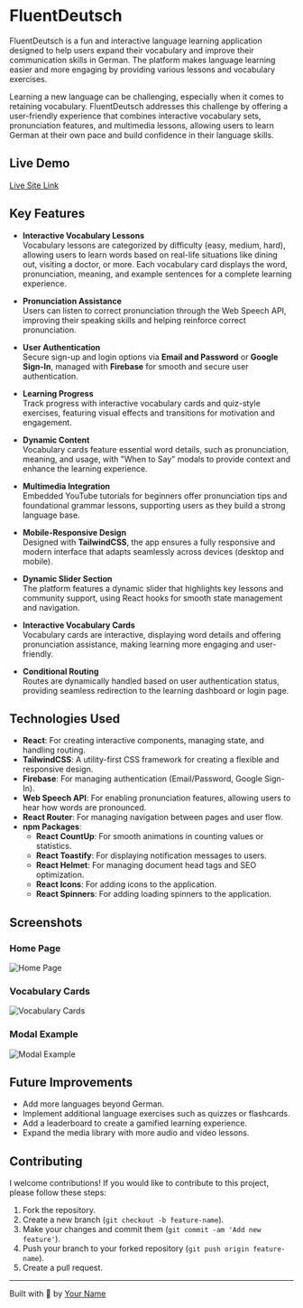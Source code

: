 # FluentDeutsch

FluentDeutsch is a fun and interactive language learning application designed to help users expand their vocabulary and improve their communication skills in German. The platform makes language learning easier and more engaging by providing various lessons and vocabulary exercises.

Learning a new language can be challenging, especially when it comes to retaining vocabulary. FluentDeutsch addresses this challenge by offering a user-friendly experience that combines interactive vocabulary sets, pronunciation features, and multimedia lessons, allowing users to learn German at their own pace and build confidence in their language skills.

## Live Demo

[Live Site Link](https://fluent-deutsch.web.app/)

## Key Features

- **Interactive Vocabulary Lessons**  
  Vocabulary lessons are categorized by difficulty (easy, medium, hard), allowing users to learn words based on real-life situations like dining out, visiting a doctor, or more. Each vocabulary card displays the word, pronunciation, meaning, and example sentences for a complete learning experience.

- **Pronunciation Assistance**  
  Users can listen to correct pronunciation through the Web Speech API, improving their speaking skills and helping reinforce correct pronunciation.

- **User Authentication**  
  Secure sign-up and login options via **Email and Password** or **Google Sign-In**, managed with **Firebase** for smooth and secure user authentication.

- **Learning Progress**  
  Track progress with interactive vocabulary cards and quiz-style exercises, featuring visual effects and transitions for motivation and engagement.

- **Dynamic Content**  
  Vocabulary cards feature essential word details, such as pronunciation, meaning, and usage, with "When to Say" modals to provide context and enhance the learning experience.

- **Multimedia Integration**  
  Embedded YouTube tutorials for beginners offer pronunciation tips and foundational grammar lessons, supporting users as they build a strong language base.

- **Mobile-Responsive Design**  
  Designed with **TailwindCSS**, the app ensures a fully responsive and modern interface that adapts seamlessly across devices (desktop and mobile).

- **Dynamic Slider Section**  
  The platform features a dynamic slider that highlights key lessons and community support, using React hooks for smooth state management and navigation.

- **Interactive Vocabulary Cards**  
  Vocabulary cards are interactive, displaying word details and offering pronunciation assistance, making learning more engaging and user-friendly.

- **Conditional Routing**  
  Routes are dynamically handled based on user authentication status, providing seamless redirection to the learning dashboard or login page.

## Technologies Used

- **React**: For creating interactive components, managing state, and handling routing.
- **TailwindCSS**: A utility-first CSS framework for creating a flexible and responsive design.
- **Firebase**: For managing authentication (Email/Password, Google Sign-In).
- **Web Speech API**: For enabling pronunciation features, allowing users to hear how words are pronounced.
- **React Router**: For managing navigation between pages and user flow.
- **npm Packages**:
  - **React CountUp**: For smooth animations in counting values or statistics.
  - **React Toastify**: For displaying notification messages to users.
  - **React Helmet**: For managing document head tags and SEO optimization.
  - **React Icons**: For adding icons to the application.
  - **React Spinners**: For adding loading spinners to the application.

## Screenshots

### Home Page

![Home Page](./images/home.png)

### Vocabulary Cards

![Vocabulary Cards](./images/vocabulary-cards.png)

### Modal Example

![Modal Example](./images/modal-example.png)

## Future Improvements

- Add more languages beyond German.
- Implement additional language exercises such as quizzes or flashcards.
- Add a leaderboard to create a gamified learning experience.
- Expand the media library with more audio and video lessons.

## Contributing

I welcome contributions! If you would like to contribute to this project, please follow these steps:

1. Fork the repository.
2. Create a new branch (`git checkout -b feature-name`).
3. Make your changes and commit them (`git commit -am 'Add new feature'`).
4. Push your branch to your forked repository (`git push origin feature-name`).
5. Create a pull request.

---

Built with 💙 by [Your Name](https://github.com/your-username)
